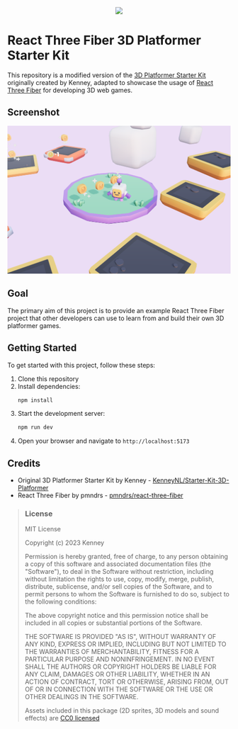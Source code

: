 <p align="center"><img src="icon.png"/></p>

# React Three Fiber 3D Platformer Starter Kit

This repository is a modified version of the [3D Platformer Starter Kit](https://github.com/KenneyNL/Starter-Kit-3D-Platformer) originally created by Kenney, adapted to showcase the usage of [React Three Fiber](https://github.com/pmndrs/react-three-fiber) for developing 3D web games.

## Screenshot

<p align="center"><img src="screenshots/screenshot.png"/></p>

## Goal

The primary aim of this project is to provide an example React Three Fiber project that other developers can use to learn from and build their own 3D platformer games.

## Getting Started

To get started with this project, follow these steps:

1. Clone this repository
2. Install dependencies:
   ```bash
   npm install
   ```
3. Start the development server:
   ```bash
   npm run dev
   ```
4. Open your browser and navigate to `http://localhost:5173`

## Credits

- Original 3D Platformer Starter Kit by Kenney - [KenneyNL/Starter-Kit-3D-Platformer](https://github.com/KenneyNL/Starter-Kit-3D-Platformer)
- React Three Fiber by pmndrs - [pmndrs/react-three-fiber](https://github.com/pmndrs/react-three-fiber)

> ### License
>
> MIT License
>
> Copyright (c) 2023 Kenney
>
> Permission is hereby granted, free of charge, to any person obtaining a copy of this software and associated documentation files (the "Software"), to deal in the Software without restriction, including without limitation the rights to use, copy, modify, merge, publish, distribute, sublicense, and/or sell copies of the Software, and to permit persons to whom the Software is furnished to do so, subject to the following conditions:
>
> The above copyright notice and this permission notice shall be included in all copies or substantial portions of the Software.
>
> THE SOFTWARE IS PROVIDED "AS IS", WITHOUT WARRANTY OF ANY KIND, EXPRESS OR IMPLIED, INCLUDING BUT NOT LIMITED TO THE WARRANTIES OF MERCHANTABILITY, FITNESS FOR A PARTICULAR PURPOSE AND NONINFRINGEMENT. IN NO EVENT SHALL THE AUTHORS OR COPYRIGHT HOLDERS BE LIABLE FOR ANY CLAIM, DAMAGES OR OTHER LIABILITY, WHETHER IN AN ACTION OF CONTRACT, TORT OR OTHERWISE, ARISING FROM, OUT OF OR IN CONNECTION WITH THE SOFTWARE OR THE USE OR OTHER DEALINGS IN THE SOFTWARE.
>
> Assets included in this package (2D sprites, 3D models and sound effects) are [CC0 licensed](https://creativecommons.org/publicdomain/zero/1.0/)
